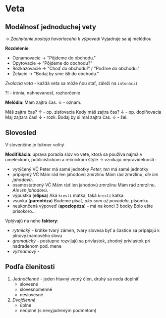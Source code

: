 # Veta

## Modálnosť jednoduchej vety
-> *Zachytenie postoja hovoriaceho k výpovedi*
Vyjadruje sa aj melódiou

**Rozdelenie**
- Oznamovacie -> "Pôjdeme do obchodu."
- Opytovacie -> "Pôjdeme do obchodu?"
- Rozkazovacie -> "Choď do obchodu!" / "Poďme do obchodu."
- Želacie -> "Bodaj by sme išli do obchodu."

*Zvolacia veta* - každá veta sa môže ňou stať, záleží na `intonácií`

?! - irónia, nahnevanosť, rozhorčenie

**Melódia**:
Mám zajtra čas. $\downarrow$ - oznam.

Máš zajtra čas? $\uparrow$ - op. zisťovacia
Kedy máš zajtra čas? $\downarrow$ - op. doplňovacia
Maj zajtara čas! $\downarrow$ - rozk.
Bodaj by si mal zajtra čas. $\downarrow$ - žel.


## Slovosled
V slovenčine je *takmer voľný*

**Modifikácia**: úprava poradia slov vo vete, ktorá sa používa najmä v umeleckom, publicistickom a rečníckom štýle
-> vznikajú nepravidelnosti :
- vytýčený VČ
	Peter má samé jednotky
	*Peter, ten* má samé jednotky
- pripojený VČ
	Mám rád len jahodovú zmrzlinu
	Mám rád zmrzlinu, *ale len jahodovú*.
- osamostatnený VČ
	Mám rád len jahodovú zmrzlinu
	Mám rád zmrzlinu. *Ale len jahodovú*.
- výpustka (**elipsa**)
	Aká `kreslí` matka, taká `kreslí` katka
- vsuvka (**parentéza**)
	Budeme písať, *ako som už povedala*, písomku.
- neukončená výpoveď (**apoziopéza**) - má na konci 3 bodky
	Bolo ešte prisokoro...
	
Vplývajú na neho **faktory**:
- *rytmický* - krátke tvarý zámen, tvary slovesa byť a častice sa pripájajú k plnovýznamového slovu
- *gramatický* - postupne rozvíjajú sa prívlastok, zhodný prívlastok pri nadradenom pod. mene
- *významový* - 

## Podľa členitosti
1. *Jednočlenné* - jeden hlavný vetný člen, druhý sa neda doplniť
	- slovesné
	- slovesnomenné
	- neslovesné
2. *Dvojčlenné*
	- úplne
	- neúplné (s nevyjadreným podmetom)
